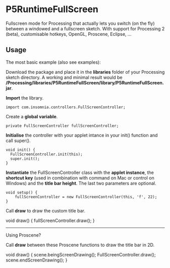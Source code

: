 P5RuntimeFullScreen
===================

Fullscreen mode for Processing that actually lets you switch (on the fly) between a windowed and a fullscreen sketch. With support for Processing 2 (beta), customisable hotkeys, OpenGL, Proscene, Eclipse, …


Usage
-----

The most basic example (also see examples):

Download the package and place it in the **libraries** folder of your Processing sketch directory. A working and minimal result would be **/Processing/libraries/P5RuntimeFullScreen/library/P5RuntimeFullScreen.jar**.

**Import** the library.

	import com.insomnia.controllers.FullScreenController;

Create a **global variable**.

	private FullScreenController fullScreenController;

**Initialise** the controller with your applet intance in your init() function and call super().

	void init() {
	  FullScreenController.init(this);
	  super.init();
	}

**Instantiate** the FullScreenController class with the **applet instance**, the **shortcut key** (used in combination with command on Mac or control on Windows) and the **title bar height**. The last two parameters are optional.

	void setup() {
		fullScreenController = new FullScreenController(this, 'f', 22);
	}

Call **draw** to draw the custom title bar.

void draw() {
  fullScreenController.draw();
}

* * *

Using Proscene?

Call **draw** between these Proscene functions to draw the title bar in 2D.

void draw() {
	scene.beingScreenDrawing();
	FullScreenController.draw();
	scene.endScreenDrawing();
}